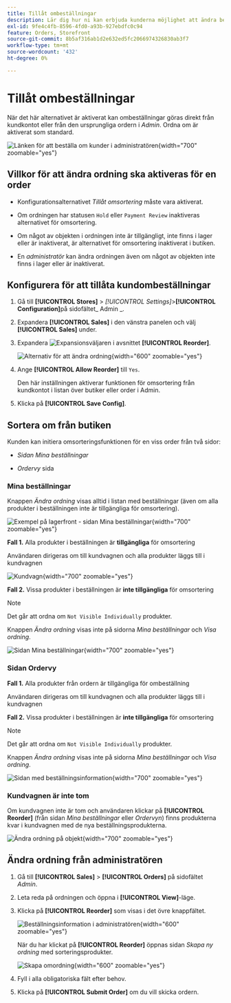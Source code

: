 ```yaml
---
title: Tillåt ombeställningar
description: Lär dig hur ni kan erbjuda kunderna möjlighet att ändra beställning.
exl-id: 9fe4c4fb-8596-4fd0-a93b-927ebdfc0c94
feature: Orders, Storefront
source-git-commit: 8b5af316ab1d2e632ed5fc2066974326830ab3f7
workflow-type: tm+mt
source-wordcount: '432'
ht-degree: 0%

---
```


# Tillåt ombeställningar

När det här alternativet är aktiverat kan ombeställningar göras direkt från kundkontot eller från den ursprungliga ordern i _Admin_. Ordna om är aktiverat som standard.

![Länken för att beställa om kunder i administratören](./assets/customer-reorder.png){width="700" zoomable="yes"}

## Villkor för att ändra ordning ska aktiveras för en order

- Konfigurationsalternativet _Tillåt omsortering_ måste vara aktiverat.

- Om ordningen har statusen `Hold` eller `Payment Review` inaktiveras alternativet för omsortering.

- Om något av objekten i ordningen inte är tillgängligt, inte finns i lager eller är inaktiverat, är alternativet för omsortering inaktiverat i butiken.

- En _administratör_ kan ändra ordningen även om något av objekten inte finns i lager eller är inaktiverat.

## Konfigurera för att tillåta kundombeställningar

1. Gå till **[!UICONTROL Stores]** > _[!UICONTROL Settings]_>**[!UICONTROL Configuration]**&#x200B;på sidofältet_ Admin _.

1. Expandera **[!UICONTROL Sales]** i den vänstra panelen och välj **[!UICONTROL Sales]** under.

1. Expandera ![Expansionsväljaren](../assets/icon-display-expand.png) i avsnittet **[!UICONTROL Reorder]**.

   ![Alternativ för att ändra ordning](../configuration-reference/sales/assets/sales-reorder.png){width="600" zoomable="yes"}

1. Ange **[!UICONTROL Allow Reorder]** till `Yes`.

   Den här inställningen aktiverar funktionen för omsortering från kundkontot i listan över butiker eller order i Admin.

1. Klicka på **[!UICONTROL Save Config]**.

## Sortera om från butiken

Kunden kan initiera omsorteringsfunktionen för en viss order från två sidor:

- _Sidan Mina beställningar_

- _Ordervy_ sida

### Mina beställningar

Knappen _Ändra ordning_ visas alltid i listan med beställningar (även om alla produkter i beställningen inte är tillgängliga för omsortering).

![Exempel på lagerfront - sidan Mina beställningar](./assets/my-order-page-view.png){width="700" zoomable="yes"}

**Fall 1.** Alla produkter i beställningen är **tillgängliga** för omsortering

Användaren dirigeras om till kundvagnen och alla produkter läggs till i kundvagnen

![Kundvagn](./assets/shopping-cart-page.png){width="700" zoomable="yes"}

**Fall 2.** Vissa produkter i beställningen är **inte tillgängliga** för omsortering

>[!NOTE]
>
>Det går att ordna om `Not Visible Individually` produkter.

Knappen _Ändra ordning_ visas inte på sidorna _Mina beställningar_ och _Visa ordning_.

![Sidan Mina beställningar ](./assets/my-orders-view-page1.png){width="700" zoomable="yes"}

### Sidan Ordervy

**Fall 1.** Alla produkter från ordern är tillgängliga för ombeställning

Användaren dirigeras om till kundvagnen och alla produkter läggs till i kundvagnen

**Fall 2.** Vissa produkter i beställningen är **inte tillgängliga** för omsortering

>[!NOTE]
>
>Det går att ordna om `Not Visible Individually` produkter.

Knappen _Ändra ordning_ visas inte på sidorna _Mina beställningar_ och _Visa ordning_.

![Sidan med beställningsinformation](./assets/order-view-page.png){width="700" zoomable="yes"}

### Kundvagnen är inte tom

Om kundvagnen inte är tom och användaren klickar på **[!UICONTROL Reorder]** (från sidan _Mina beställningar_ eller _Ordervyn_) finns produkterna kvar i kundvagnen med de nya beställningsprodukterna.

![Ändra ordning på objekt](./assets/shopping-cart-view1.png){width="700" zoomable="yes"}

## Ändra ordning från administratören

1. Gå till **[!UICONTROL Sales]** > **[!UICONTROL Orders]** på sidofältet _Admin_.

1. Leta reda på ordningen och öppna i **[!UICONTROL View]**-läge.

1. Klicka på **[!UICONTROL Reorder]** som visas i det övre knappfältet.

   ![Beställningsinformation i administratören](./assets/order-view-admin.png){width="600" zoomable="yes"}

   När du har klickat på **[!UICONTROL Reorder]** öppnas sidan _Skapa ny ordning_ med sorteringsprodukter.

   ![Skapa omordning](./assets/create-reorder-page.png){width="600" zoomable="yes"}

1. Fyll i alla obligatoriska fält efter behov.

1. Klicka på **[!UICONTROL Submit Order]** om du vill skicka ordern.
